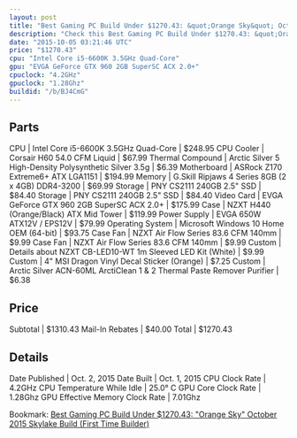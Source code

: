 ```yaml
---
layout: post
title: "Best Gaming PC Build Under $1270.43: &quot;Orange Sky&quot; October 2015 Skylake Build (First Time Builder)"
description: "Check this Best Gaming PC Build Under $1270.43: &quot;Orange Sky&quot; October 2015 Skylake Build (First Time Builder). CPU: Intel Core i5-6600K 3.5GHz Quad-Core, CPU Cool"
date: "2015-10-05 03:21:46 UTC"
price: "$1270.43"
cpu: "Intel Core i5-6600K 3.5GHz Quad-Core"
gpu: "EVGA GeForce GTX 960 2GB SuperSC ACX 2.0+"
cpuclock: "4.2GHz"
gpuclock: "1.28Ghz"
buildid: "/b/BJ4CmG"
---
```


## Parts

CPU | Intel Core i5-6600K 3.5GHz Quad-Core | $248.95
CPU Cooler | Corsair H60 54.0 CFM Liquid | $67.99
Thermal Compound | Arctic Silver 5 High-Density Polysynthetic Silver 3.5g | $6.39
Motherboard | ASRock Z170 Extreme6+ ATX LGA1151 | $194.99
Memory | G.Skill Ripjaws 4 Series 8GB (2 x 4GB) DDR4-3200 | $69.99
Storage | PNY CS2111 240GB 2.5" SSD | $84.40
Storage | PNY CS2111 240GB 2.5" SSD | $84.40
Video Card | EVGA GeForce GTX 960 2GB SuperSC ACX 2.0+ | $175.99
Case | NZXT H440 (Orange/Black) ATX Mid Tower | $119.99
Power Supply | EVGA 650W ATX12V / EPS12V | $79.99
Operating System | Microsoft Windows 10 Home OEM (64-bit) | $93.75
Case Fan | NZXT Air Flow Series 83.6 CFM 140mm | $9.99
Case Fan | NZXT Air Flow Series 83.6 CFM 140mm | $9.99
Custom | Details about  NZXT CB-LED10-WT 1m Sleeved LED Kit (White) | $9.99
Custom | 4" MSI Dragon Vinyl Decal Sticker (Orange) | $7.25
Custom | Arctic Silver ACN-60ML ArctiClean 1 & 2 Thermal Paste Remover Purifier | $6.38

## Price

Subtotal | $1310.43
Mail-In Rebates | $40.00
Total | $1270.43

## Details

Date Published | Oct. 2, 2015
Date Built | Oct. 1, 2015
CPU Clock Rate | 4.2GHz
CPU Temperature While Idle | 25.0° C
GPU Core Clock Rate | 1.28Ghz
GPU Effective Memory Clock Rate | 7.01Ghz

Bookmark: [Best Gaming PC Build Under $1270.43: &quot;Orange Sky&quot; October 2015 Skylake Build (First Time Builder)](http://pcbuilders.github.io/2015/10/05/best-gaming-pc-build-under-1270-dollars-dot-43-orange-sky-october-2015-skylake-build-first-time-builder/)
